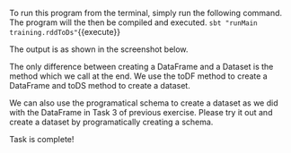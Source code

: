 To run this program from the terminal, simply run the following command. The program will the then be compiled and executed.
`sbt "runMain training.rddToDs"`{{execute}}

The output is as shown in the screenshot below.

 
The only difference between creating a DataFrame and a Dataset is the method which we call at the end. We use the toDF method to create a DataFrame and toDS method to create a dataset.

We can also use the programatical schema to create a dataset as we did with the DataFrame in Task 3 of previous exercise. Please try it out and create a dataset by programatically creating a schema.

Task is complete!


